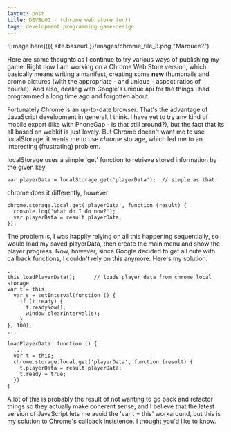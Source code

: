 ```yaml
---
layout: post
title: DEVBLOG - (chrome web store fun!)
tags: development programming game-design
---
```


![Image here]({{ site.baseurl }}/images/chrome_tile_3.png "Marquee?")

Here are some thoughts as I continue to try various ways of publishing my game.  Right now I am working on a Chrome Web Store version, which basically means writing a manifest, creating some **new** thumbnails and promo pictures (with the appropriate - and unique - aspect ratios of course).  And also, dealing with Google's unique api for the things I had programmed a long time ago and forgotten about.

Fortunately Chrome is an up-to-date browser.  That's the advantage of JavaScript development in general, I think.  I have yet to try any kind of mobile export (like with PhoneGap - is that still around?), but the fact that its all based on webkit is just lovely.  But Chrome doesn't want me to use localStorage, it wants me to use *chrome* storage, which led me to an interesting (frustrating) problem.

localStorage uses a simple 'get' function to retrieve stored information by the given key

    var playerData = localStorage.get('playerData');  // simple as that!

chrome does it differently, however

    chrome.storage.local.get('playerData', function (result) {
      console.log('what do I do now?');
      var playerData = result.playerData;
    });

The problem is, I was happily relying on all this happening sequentially, so I would load my saved playerData, then create the main menu and show the player progress.  Now, however, since Google decided to get all cute with callback functions, I couldn't rely on this anymore.  Here's my solution:

    ...
    this.loadPlayerData();      // loads player data from chrome local storage
    var t = this;
      var s = setInterval(function () {
        if (t.ready) {
          t.readyNow();
          window.clearInterval(s);
        }
    }, 100);
    ...

    loadPlayerData: function () {
      ...
      var t = this;
      chrome.storage.local.get('playerData', function (result) {
        t.playerData = result.playerData;
        t.ready = true;
      })
    }

A lot of this is probably the result of not wanting to go back and refactor things so they actually make coherent sense, and I believe that the latest version of JavaScript lets me avoid the 'var t = this' workaround, but this is my solution to Chrome's callback insistence.  I thought you'd like to know.